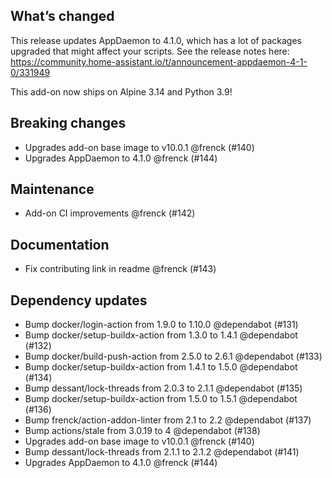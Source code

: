 ## What’s changed

This release updates AppDaemon to 4.1.0, which has a lot of packages upgraded that might affect your scripts.
See the release notes here: <https://community.home-assistant.io/t/announcement-appdaemon-4-1-0/331949>

 This add-on now ships on Alpine 3.14 and Python 3.9!

##  Breaking changes

-  Upgrades add-on base image to v10.0.1 @frenck (#140)
-  Upgrades AppDaemon to 4.1.0 @frenck (#144)

##  Maintenance

-  Add-on CI improvements @frenck (#142)

##  Documentation

-  Fix contributing link in readme @frenck (#143)

##  Dependency updates

-  Bump docker/login-action from 1.9.0 to 1.10.0 @dependabot (#131)
-  Bump docker/setup-buildx-action from 1.3.0 to 1.4.1 @dependabot (#132)
-  Bump docker/build-push-action from 2.5.0 to 2.6.1 @dependabot (#133)
-  Bump docker/setup-buildx-action from 1.4.1 to 1.5.0 @dependabot (#134)
-  Bump dessant/lock-threads from 2.0.3 to 2.1.1 @dependabot (#135)
-  Bump docker/setup-buildx-action from 1.5.0 to 1.5.1 @dependabot (#136)
-  Bump frenck/action-addon-linter from 2.1 to 2.2 @dependabot (#137)
-  Bump actions/stale from 3.0.19 to 4 @dependabot (#138)
-  Upgrades add-on base image to v10.0.1 @frenck (#140)
-  Bump dessant/lock-threads from 2.1.1 to 2.1.2 @dependabot (#141)
-  Upgrades AppDaemon to 4.1.0 @frenck (#144)
